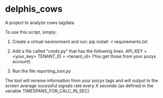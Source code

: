 # delphis_cows
A project to analyze cows tagdata 

To use this script, simply:
1) Create a virtual nevironment and run: pip install -r requirements.txt
2) Add a file called "creds.py" that has the following lines:
    API_KEY = <your_key>
    TENANT_ID = <tenant_id>
    (You get those from your pozyx account)
   
4) Run the file reporting_tool.py

The tool will receive information from your pozyx tags and will output to the screen average sucessful signals rate every X seconds (as defined in the variable TIMESPANS_FOR_CALC_IN_SEC)
